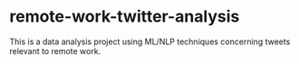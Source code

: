 # remote-work-twitter-analysis
This is a data analysis project using ML/NLP techniques concerning tweets relevant to remote work.
